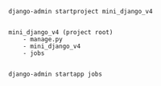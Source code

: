 

```shell
django-admin startproject mini_django_v4
```

```structure

mini_django_v4 (project root)
    - manage.py
    - mini_django_v4
    - jobs
    
```


```shell
django-admin startapp jobs
```